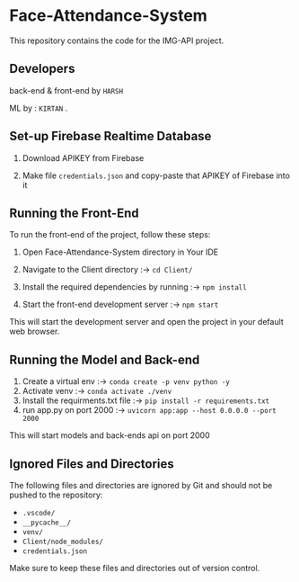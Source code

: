 # Face-Attendance-System

This repository contains the code for the IMG-API project.

## Developers

back-end & front-end by `HARSH`

ML by : `KIRTAN` .

## Set-up Firebase Realtime Database  

1. Download APIKEY from Firebase

2. Make file `credentials.json` and copy-paste that APIKEY of Firebase into it

## Running the Front-End

To run the front-end of the project, follow these steps:

1. Open Face-Attendance-System directory in Your IDE

2. Navigate to the Client directory :-> `cd Client/`

3. Install the required dependencies by running :-> `npm install`

4. Start the front-end development server :-> `npm start`

This will start the development server and open the project in your default web browser.

## Running the Model and Back-end

1. Create a virtual env :-> `conda create -p venv python -y`
2. Activate venv :-> `conda activate ./venv`
3. Install the requirments.txt file :-> `pip install -r requirements.txt`
4. run app.py on port 2000 :-> `uvicorn app:app --host 0.0.0.0 --port 2000`

This will start models and back-ends api on port 2000

## Ignored Files and Directories

The following files and directories are ignored by Git and should not be pushed to the repository:

- `.vscode/`
- `__pycache__/`
- `venv/`
- `Client/node_modules/`
- `credentials.json`

Make sure to keep these files and directories out of version control.





